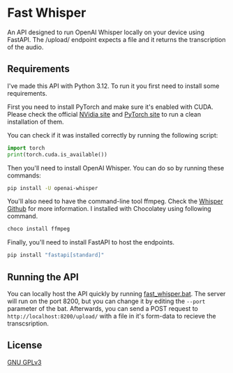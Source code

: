 # Fast Whisper
 An API designed to run OpenAI Whisper locally on your device using FastAPI. The /upload/ endpoint expects a file and it returns the transcription of the audio.

## Requirements
I've made this API with Python 3.12. To run it you first need to install some requirements.

First you need to install PyTorch and make sure it's enabled with CUDA. Please check the official [NVidia site](https://developer.nvidia.com/cuda-zone) and [PyTorch site](https://pytorch.org/get-started/locally/) to run a clean installation of them.

You can check if it was installed correctly by running the following script:

```python
import torch
print(torch.cuda.is_available())
```

Then you'll need to install OpenAI Whisper. You can do so by running these commands:

```bash
pip install -U openai-whisper
```

You'll also need to have the command-line tool ffmpeg. Check the [Whisper Github](https://github.com/openai/whisper) for more information. I installed with Chocolatey using following command. 

```bash
choco install ffmpeg
```

Finally, you'll need to install FastAPI to host the endpoints.

```bash
pip install "fastapi[standard]"
```

## Running the API
You can locally host the API quickly by running [fast_whisper.bat](./fast_whisper.bat). The server will run on the port 8200, but you can change it by editing the ```--port``` parameter of the bat. Afterwards, you can send a POST request to ```http://localhost:8200/upload/``` with a file in it's form-data to recieve the transcsription.

## License
[GNU GPLv3](https://choosealicense.com/licenses/gpl-3.0/)
